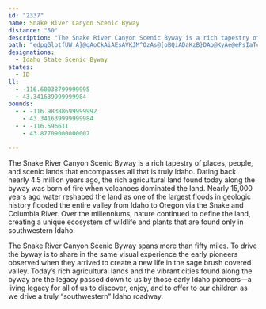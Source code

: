 ```yaml
---
id: "2337"
name: Snake River Canyon Scenic Byway
distance: "50"
description: "The Snake River Canyon Scenic Byway is a rich tapestry of places, people, and scenic lands that encompasses all that is truly Idaho. Nearly 15,000 years ago water reshaped the land as one of the largest floods in geologic history flooded the entire valley from Idaho to Oregon via the Snake and Columbia River. Over the millenniums, nature continued to define the land, creating a unique ecosystem of wildlife and plants that are found only in southwestern Idaho."
path: "edpgGlotfUW_A}@gAoCkAiAEsAVKJM^OzAs@[oBQiADaKzB}DAo@KyAe@ePsIaTcK}GlM}EhI_@XeAb@m@FcBEcLj@k@R{AxAiAnBm@tAy@`AyCxBi@r@Ud@oBzHgA`BoAx@wG|AsAt@}EjEaJtHyBl@sAx@oBjCc@x@i@`Bc@pBoBdV?jARxBnAhGXdB?fDSjBeAlFaEhVyCbSsBlLcDhIcCzJwBxHw@nBqCvFgFvIeA|As@t@_QdKDn@Vj@tAd@h@Fj@VRVJb@Bh@iBzGgCfHoEbO}CfJi@zD_CtNmEnRcDzLo@dBwAtL[fEEPSJaBe@aPgFaLcDw@}@iCvDeB~Ei@|@yKxO_BjDeAlEwBnG_ApAmGlF}@jAiGtK_GbMeB~Cq]fl@oAnCeItTsC~EoBtEiA~DsBfEqI`N_@tAi@~DoAzEsBjGmDrJwAxB}DzCaDrE}AfAgCvAiDxCoAzAeAjBqCtGsC~D}CnDaCdBwGzFkB~@uPzGaJdCwE~A}Ez@cGn@yJtBeFzA}@b@mAz@mFrGyEfI]|@mGvSi@xB]dAuA|CaFtJoGlKkLhTwHfPaDfGy@rAcD`EsCxDeP`SaGbIg@`AuBlG_GxJqHzKaIvS_A~EcCzJaEzLcDfHcGfLaGbMwFzK}C~HsC|EyApBk@ZqEHq\\D}GIkHNg{@H{CG}a@?sRLe^ABj^_yA@g~BVkt@Ce{@ByTKw|AJLt@E|ASfC_A`HmA~FExB?b~AHpREnZN~`@?hPClGY`AqFdHoChFe@\\_\\WqcAKc{APu_ATe@DsAx@HviCHpANdAj@nCjB~GDfAC~AU~Ay@`EiAlHOrDMzJEjWB`EG~FKlg@Ud`@Snw@izAXj@zvCB~aA^nzCoyAX{yADwcBd@e`C^{l@EczAaAEp|BouB\\_Cb@wBVuBMiBk@_TEkwAL{rA[sf@ReQEUUaE}BkRmMsDuCsJpTuApDmFfLkBtEsKbVid@|cAoAbDsAfCUt@]RiDLwi@?BtE_@lAs@bAmAZoBD_iHMiRJuyAR}@~AwKjP}@dC[jAcA`GSzCBfEXzK"
designations:
  - Idaho State Scenic Byway
states:
  - ID
ll:
  - -116.60038799999995
  - 43.341639999999984
bounds:
  - - -116.98388699999992
    - 43.341639999999984
  - - -116.596611
    - 43.87709000000007

---
```


The Snake River Canyon Scenic Byway is a rich tapestry of places, people, and scenic lands that encompasses all that is truly Idaho. Dating back nearly 4.5 million years ago, the rich agricultural land found today along the byway was born of fire when volcanoes dominated the land. Nearly 15,000 years ago water reshaped the land as one of the largest floods in geologic history flooded the entire valley from Idaho to Oregon via the Snake and Columbia River. Over the millenniums, nature continued to define the land, creating a unique ecosystem of wildlife and plants that are found only in southwestern Idaho.

The Snake River Canyon Scenic Byway spans more than fifty miles. To drive the byway is to share in the same visual experience the early pioneers observed when they arrived to create a new life in the sage brush covered valley. Today’s rich agricultural lands and the vibrant cities found along the byway are the legacy passed down to us by those early Idaho pioneers—a living legacy
for all of us to discover, enjoy, and to offer to our children as we drive a truly “southwestern” Idaho
roadway.
